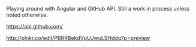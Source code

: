 Playing around with Angular and GitHub API. Still a work in process unless noted otherwise.

https://api.github.com/

http://plnkr.co/edit/PBRRBekdVpUJwuLSHddq?p=preview
